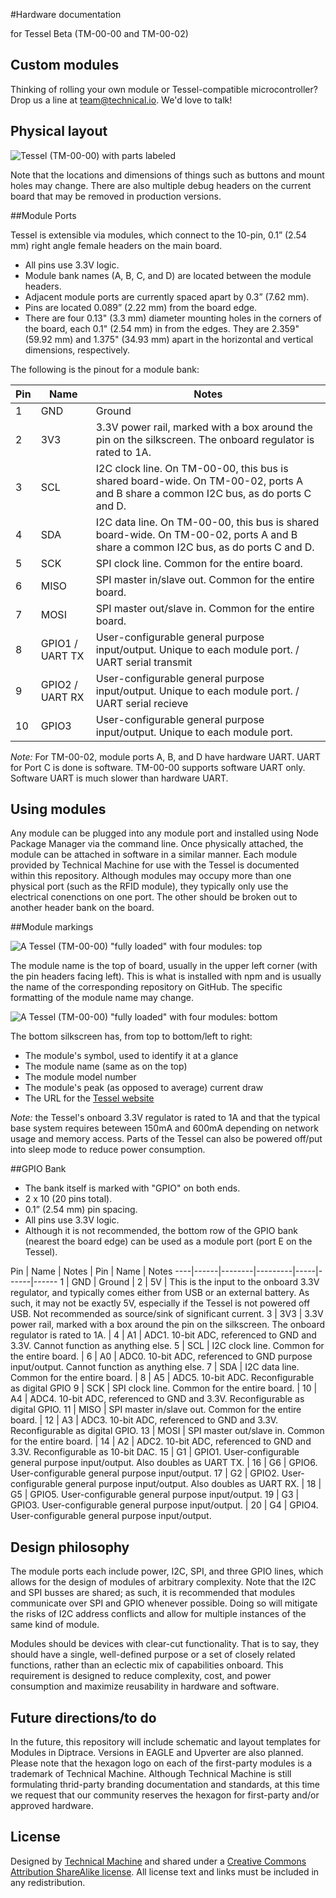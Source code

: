 #Hardware documentation

for Tessel Beta (TM-00-00 and TM-00-02)

## Custom modules

Thinking of rolling your own module or Tessel-compatible microcontroller? Drop us a line at [team@technical.io](mailto:team@technical.io). We'd love to talk!

## Physical layout

![Tessel (TM-00-00) with parts labeled](https://github.com/technicalmachine/tessel-design-docs/blob/master/images/TM-00-00-ports.png?raw=true)

Note that the locations and dimensions of things such as buttons and mount holes may change. There are also multiple debug headers on the current board that may be removed in production versions.

##Module Ports

Tessel is extensible via modules, which connect to the 10-pin, 0.1” (2.54 mm) right angle female headers on the main board. 

* All pins use 3.3V logic.
* Module bank names (A, B, C, and D) are located between the module headers.
* Adjacent module ports are currently spaced apart by 0.3” (7.62 mm).
* Pins are located 0.089” (2.22 mm) from the board edge.
* There are four 0.13" (3.3 mm) diameter mounting holes in the corners of the board, each 0.1" (2.54 mm) in from the edges. They are 2.359" (59.92  mm) and 1.375" (34.93 mm) apart in the horizontal and vertical dimensions, respectively.

The following is the pinout for a module bank: 

Pin | Name | Notes
----|------|----
1 | GND  | Ground
2 | 3V3  |  3.3V power rail, marked with a box around the pin on the silkscreen. The onboard regulator is rated to 1A.
3 | SCL  | I2C clock line. On TM-00-00, this bus is shared board-wide. On TM-00-02, ports A and B share a common I2C bus, as do ports C and D.
4 | SDA  | I2C data line. On TM-00-00, this bus is shared board-wide. On TM-00-02, ports A and B share a common I2C bus, as do ports C and D.
5 | SCK  | SPI clock line. Common for the entire board.
6 | MISO  | SPI master in/slave out. Common for the entire board.
7 | MOSI  | SPI master out/slave in. Common for the entire board.
8 | GPIO1 / UART TX  | User-configurable general purpose input/output. Unique to each module port. / UART serial transmit
9 | GPIO2 / UART RX  | User-configurable general purpose input/output. Unique to each module port. / UART serial recieve
10 | GPIO3  | User-configurable general purpose input/output. Unique to each module port.

*Note:* For TM-00-02, module ports A, B, and D have hardware UART. UART for Port C is done is software. TM-00-00 supports software UART only. Software UART is much slower than hardware UART.

## Using modules

Any module can be plugged into any module port and installed using Node Package Manager via the command line. Once physically attached, the module can be attached in software in a similar manner. Each module provided by Technical Machine for use with the Tessel is documented within this repository.
Although modules may occupy more than one physical port (such as the RFID module), they typically only use the electrical conenctions on one port. The other should be broken out to another header bank on the board.

##Module markings

![A Tessel (TM-00-00) "fully loaded" with four modules: top ](https://github.com/technicalmachine/tessel-design-docs/blob/master/images/TM-00-00-fullyloaded-top.jpg?raw=true)


The module name is the top of board, usually in the upper left corner (with the pin headers facing left). This is what is installed with npm and is usually the name of the corresponding repository on GitHub. The specific formatting of the module name may change.


![A Tessel (TM-00-00) "fully loaded" with four modules: bottom](https://github.com/technicalmachine/tessel-design-docs/blob/master/images/TM-00-00-fullyloaded-bottom.jpg?raw=true)

The bottom silkscreen has, from top to bottom/left to right:

* The module's symbol, used to identify it at a glance
* The module name (same as on the top)
* The module model number
* The module's peak (as opposed to average) current draw
* The URL for the [Tessel website](https://tessel.io) 

*Note:* the Tessel's onboard 3.3V regulator is rated to 1A and that the typical base system requires beteween 150mA and 600mA depending on network usage and memory access. Parts of the Tessel can also be powered off/put into sleep mode to reduce power consumption.
 

##GPIO Bank

* The bank itself is marked with "GPIO" on both ends.
* 2 x 10 (20 pins total).
* 0.1” (2.54 mm) pin spacing.
* All pins use 3.3V logic.
* Although it is not recommended, the bottom row of the GPIO bank (nearest the board edge) can be used as a module port (port E on the Tessel).

Pin     |     Name  |  Notes  | Pin | Name | Notes
----|------|--------|---------|-----|------|------
1       |  GND     |   Ground                                                                                           | 2     |     5V   |   This is the input to the onboard 3.3V regulator, and typically comes either from USB or an external battery. As such, it may not be exactly 5V, especially if the Tessel is not powered off USB. Not recommended as source/sink of significant current.
3       |  3V3     |   3.3V power rail, marked with a box around the pin on the silkscreen. The onboard regulator is rated to 1A.                                                                                                            | 4     |     A1   |   ADC1. 10-bit ADC, referenced to GND and 3.3V. Cannot function as anything else.
5       |  SCL     |   I2C clock line. Common for the entire board.                                                     | 6     |     A0   |   ADC0. 10-bit ADC, referenced to GND purpose input/output. Cannot function as anything else.
7       |  SDA     |   I2C data line. Common for the entire board.                                                      | 8     |     A5   |   ADC5. 10-bit ADC. Reconfigurable as digital GPIO
9       |  SCK     |   SPI clock line. Common for the entire board.                                                     | 10    |     A4   |   ADC4. 10-bit ADC, referenced to GND and 3.3V. Reconfigurable as digital GPIO.
11      |  MISO    |   SPI master in/slave out. Common for the entire board.                                            | 12    |     A3   |   ADC3. 10-bit ADC, referenced to GND and 3.3V. Reconfigurable as digital GPIO.
13      |  MOSI    |   SPI master out/slave in. Common for the entire board.                                            | 14    |     A2   |   ADC2. 10-bit ADC, referenced to GND and 3.3V.  Reconfigurable as 10-bit DAC.
15      |  G1      |   GPIO1. User-configurable general purpose input/output. Also doubles as UART TX.                  | 16    |     G6   |   GPIO6. User-configurable general purpose input/output. 
17      |  G2      |   GPIO2. User-configurable general purpose input/output. Also doubles as UART RX.                  | 18    |     G5   |   GPIO5. User-configurable general purpose input/output.
19      |  G3      |   GPIO3. User-configurable general purpose input/output.                                           | 20    |     G4   |   GPIO4. User-configurable general purpose input/output. 

    
## Design philosophy

The module ports each include power, I2C, SPI, and three GPIO lines, which allows for the design of modules of arbitrary complexity. Note that the I2C and SPI busses are shared; as such, it is recommended that modules communicate over SPI and GPIO whenever possible. Doing so will mitigate the risks of I2C address conflicts and allow for multiple instances of the same kind of module.

Modules should be devices with clear-cut functionality. That is to say, they should have a single, well-defined purpose or a set of closely related functions, rather than an eclectic mix of capabilities onboard. This requirement is designed to reduce complexity, cost, and power consumption and maximize reusability in hardware and software.


## Future directions/to do
In the future, this repository will include schematic and layout templates for Modules in Diptrace. Versions in EAGLE and Upverter are also planned.
Please note that the hexagon logo on each of the first-party modules is a trademark of Technical Machine. Although Technical Machine is still formulating thrid-party branding documentation and standards, at this time we request that our community reserves the hexagon for first-party and/or approved hardware.

## License
Designed by [Technical Machine](http://technical.io/) and shared under a [Creative Commons Attribution ShareAlike license](http://creativecommons.org/licenses/by-sa/3.0/). All license text and links must be included in any redistribution.













 
